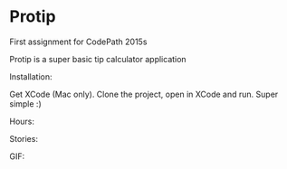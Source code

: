 # Protip

First assignment for CodePath 2015s

Protip is a super basic tip calculator application

Installation:

Get XCode (Mac only). Clone the project, open in XCode and run. Super simple :)

Hours:



Stories:


GIF:

